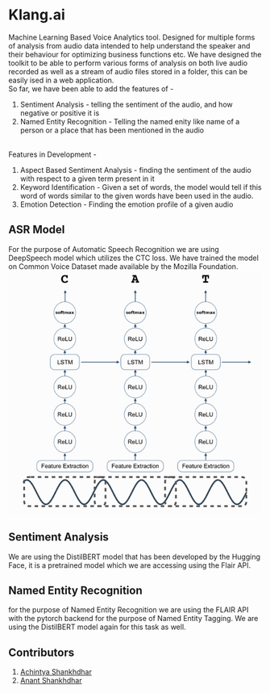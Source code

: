 # Klang.ai 

Machine Learning Based Voice Analytics tool. Designed for multiple forms of analysis from audio data intended to help understand the speaker and their behaviour for optimizing business functions etc. 
We have designed the toolkit to be able to perform various forms of analysis on both live audio recorded as well as a stream of audio files stored in a folder, this can be easily ised in a web application.<br>
So far, we have been able to add the features of - 
1. Sentiment Analysis - telling the sentiment of the audio, and how negative or positive it is 
2. Named Entity Recognition - Telling the named enity like name of a person or a place that has been mentioned in the audio
<br>
Features in Development - 

1. Aspect Based Sentiment Analysis - finding the sentiment of the audio with respect to a given term present in it 
2. Keyword Identification - Given  a set of words, the model would tell if this word of words similar to the given words have been used in the audio. 
3. Emotion Detection - Finding the emotion profile of a given audio
## ASR Model 

For the purpose of Automatic Speech Recognition we are using DeepSpeech model which utilizes the CTC loss. We have trained the model on Common Voice Dataset made available by the Mozilla Foundation. 
![DeepSpeech Model ](https://github.com/AchintyaX/klang.ai/blob/main/DeepSpeech_1.png)

## Sentiment Analysis 
We are using the DistilBERT model that has been developed by the Hugging Face, it is a pretrained model which we are accessing using the Flair API. 

## Named Entity Recognition 
for the purpose of Named Entity Recognition we are using the FLAIR API with the pytorch backend for the purpose of Named Entity Tagging. 
We are using the DistilBERT model again for this task as well. 


## Contributors 
1. [Achintya Shankhdhar](https://github.com/AchintyaX) 
2. [Anant Shankhdhar](https://github.com/AnantShankhdhar)